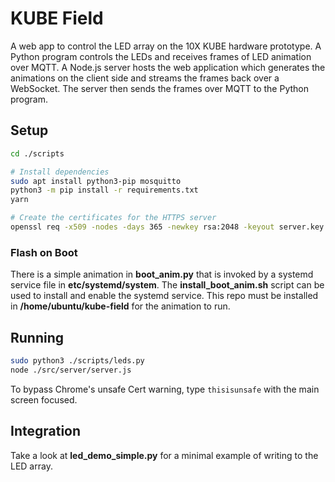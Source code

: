 # KUBE Field

A web app to control the LED array on the 10X KUBE hardware prototype. 
A Python program controls the LEDs and receives frames of LED animation over MQTT. 
A Node.js server hosts the web application which generates the animations on the client side
and streams the frames back over a WebSocket. 
The server then sends the frames over MQTT to the Python program.

## Setup

```bash
cd ./scripts

# Install dependencies
sudo apt install python3-pip mosquitto
python3 -m pip install -r requirements.txt
yarn

# Create the certificates for the HTTPS server
openssl req -x509 -nodes -days 365 -newkey rsa:2048 -keyout server.key -out server.crt
```

### Flash on Boot

There is a simple animation in **boot_anim.py** that is invoked by a systemd service file in **etc/systemd/system**. 
The **install_boot_anim.sh** script can be used to install and enable the systemd service. 
This repo must be installed in **/home/ubuntu/kube-field** for the animation to run.

## Running

```bash
sudo python3 ./scripts/leds.py
node ./src/server/server.js
```

To bypass Chrome's unsafe Cert warning, type `thisisunsafe` with the main screen focused.


## Integration

Take a look at **led_demo_simple.py** for a minimal example of writing to the LED array.

